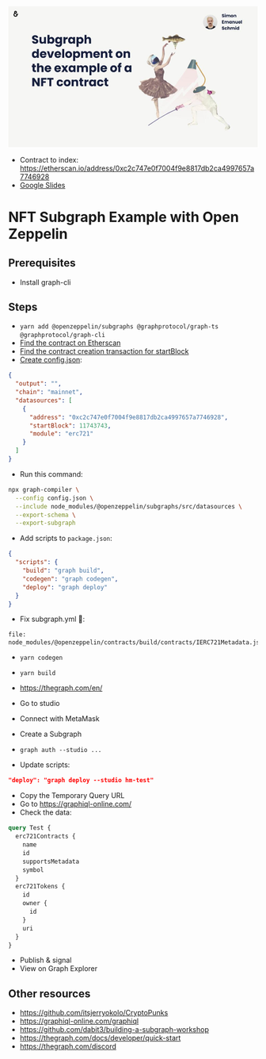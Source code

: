 ![Top Slide](./slide.jpg)

- Contract to index: https://etherscan.io/address/0xc2c747e0f7004f9e8817db2ca4997657a7746928
- [Google Slides](hhttps://docs.google.com/presentation/d/1braNq81WswM31CwMEyL4mKl-BqtnwzED5iFlDftShDA/edit?usp=sharing)

# NFT Subgraph Example with Open Zeppelin

## Prerequisites

- Install graph-cli

## Steps

- `yarn add @openzeppelin/subgraphs @graphprotocol/graph-ts @graphprotocol/graph-cli`
- [Find the contract on Etherscan](https://etherscan.io/address/0xc2c747e0f7004f9e8817db2ca4997657a7746928)
- [Find the contract creation transaction for startBlock](https://etherscan.io/tx/0xe9e60dc12e1a7bc545aa497bc494f5f54ce81da06de4f6fef50459816218e66b)
- [Create config.json](./config.json):

```json
{
  "output": "",
  "chain": "mainnet",
  "datasources": [
    {
      "address": "0xc2c747e0f7004f9e8817db2ca4997657a7746928",
      "startBlock": 11743743,
      "module": "erc721"
    }
  ]
}
```

- Run this command:

```bash
npx graph-compiler \
  --config config.json \
  --include node_modules/@openzeppelin/subgraphs/src/datasources \
  --export-schema \
  --export-subgraph
```

- Add scripts to `package.json`:

```json
{
  "scripts": {
    "build": "graph build",
    "codegen": "graph codegen",
    "deploy": "graph deploy"
  }
}
```

- Fix subgraph.yml 🤯:

```
file: node_modules/@openzeppelin/contracts/build/contracts/IERC721Metadata.json
```

- `yarn codegen`
- `yarn build`

- https://thegraph.com/en/
- Go to studio
- Connect with MetaMask
- Create a Subgraph
- `graph auth --studio ...`
- Update scripts:

```json
"deploy": "graph deploy --studio hm-test"
```

- Copy the Temporary Query URL
- Go to https://graphiql-online.com/
- Check the data:

```graphql
query Test {
  erc721Contracts {
    name
    id
    supportsMetadata
    symbol
  }
  erc721Tokens {
    id
    owner {
      id
    }
    uri
  }
}
```

- Publish & signal
- View on Graph Explorer

## Other resources

- https://github.com/itsjerryokolo/CryptoPunks
- https://graphiql-online.com/graphiql
- https://github.com/dabit3/building-a-subgraph-workshop
- https://thegraph.com/docs/developer/quick-start
- https://thegraph.com/discord
